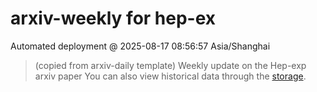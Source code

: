 # arxiv-weekly for hep-ex 
 Automated deployment @ 2025-08-17 08:56:57 Asia/Shanghai
> (copied from arxiv-daily template) Weekly update on the Hep-exp arxiv paper 
> You can also view historical data through the [storage](https://github.com/ucaszhouyx/arxiv-daily-test/tree/main/database/storage).
